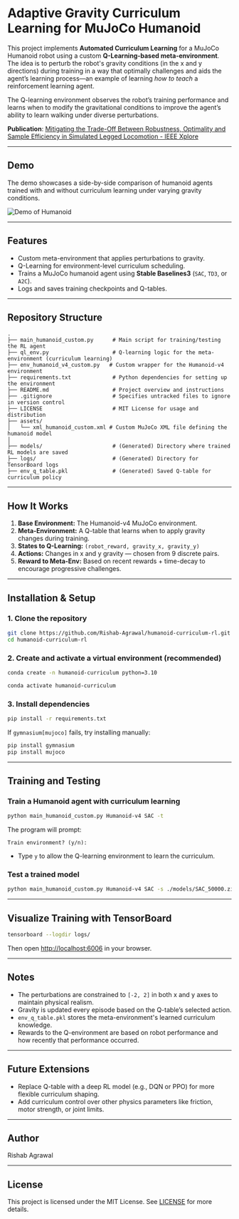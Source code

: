 # Adaptive Gravity Curriculum Learning for MuJoCo Humanoid

This project implements **Automated Curriculum Learning** for a MuJoCo Humanoid robot using a custom **Q-Learning-based meta-environment**. The idea is to perturb the robot's gravity conditions (in the x and y directions) during training in a way that optimally challenges and aids the agent’s learning process—an example of learning *how to teach* a reinforcement learning agent.

The Q-learning environment observes the robot’s training performance and learns when to modify the gravitational conditions to improve the agent’s ability to learn walking under diverse perturbations.

**Publication**: [Mitigating the Trade-Off Between Robustness, Optimality and Sample Efficiency in Simulated Legged Locomotion - IEEE Xplore](https://ieeexplore.ieee.org/document/10654466)  

---

## Demo

The demo showcases a side-by-side comparison of humanoid agents trained with and without curriculum learning under varying gravity conditions.

![Demo of Humanoid](demo.gif)

---

## Features

- Custom meta-environment that applies perturbations to gravity.
- Q-Learning for environment-level curriculum scheduling.
- Trains a MuJoCo humanoid agent using **Stable Baselines3** (`SAC`, `TD3`, or `A2C`).
- Logs and saves training checkpoints and Q-tables.

---

## Repository Structure

```
.
├── main_humanoid_custom.py      # Main script for training/testing the RL agent
├── ql_env.py                    # Q-learning logic for the meta-environment (curriculum learning)
├── env_humanoid_v4_custom.py   # Custom wrapper for the Humanoid-v4 environment
├── requirements.txt             # Python dependencies for setting up the environment
├── README.md                    # Project overview and instructions
├── .gitignore                   # Specifies untracked files to ignore in version control
├── LICENSE                      # MIT License for usage and distribution
├── assets/
│   └── xml_humanoid_custom.xml # Custom MuJoCo XML file defining the humanoid model
│
├── models/                      # (Generated) Directory where trained RL models are saved
├── logs/                        # (Generated) Directory for TensorBoard logs
├── env_q_table.pkl              # (Generated) Saved Q-table for curriculum policy

```

---

## How It Works

1. **Base Environment:** The Humanoid-v4 MuJoCo environment.
2. **Meta-Environment:** A Q-table that learns when to apply gravity changes during training.
3. **States to Q-Learning:** `(robot_reward, gravity_x, gravity_y)`
4. **Actions:** Changes in x and y gravity — chosen from 9 discrete pairs.
5. **Reward to Meta-Env:** Based on recent rewards + time-decay to encourage progressive challenges.

---

## Installation & Setup

### 1. Clone the repository

```bash
git clone https://github.com/Rishab-Agrawal/humanoid-curriculum-rl.git
cd humanoid-curriculum-rl
```

### 2. Create and activate a virtual environment (recommended)

```bash
conda create -n humanoid-curriculum python=3.10
```
```bash
conda activate humanoid-curriculum
```

### 3. Install dependencies

```bash
pip install -r requirements.txt
```

If `gymnasium[mujoco]` fails, try installing manually:

```bash
pip install gymnasium
pip install mujoco
```

---

## Training and Testing

### Train a Humanoid agent with curriculum learning

```bash
python main_humanoid_custom.py Humanoid-v4 SAC -t
```

The program will prompt:

```
Train environment? (y/n):
```

- Type `y` to allow the Q-learning environment to learn the curriculum.

### Test a trained model

```bash
python main_humanoid_custom.py Humanoid-v4 SAC -s ./models/SAC_50000.zip
```

---

## Visualize Training with TensorBoard

```bash
tensorboard --logdir logs/
```

Then open [http://localhost:6006](http://localhost:6006) in your browser.

---

## Notes

- The perturbations are constrained to `[-2, 2]` in both x and y axes to maintain physical realism.
- Gravity is updated every episode based on the Q-table’s selected action.
- `env_q_table.pkl` stores the meta-environment's learned curriculum knowledge.
- Rewards to the Q-environment are based on robot performance and how recently that performance occurred.

---

## Future Extensions

- Replace Q-table with a deep RL model (e.g., DQN or PPO) for more flexible curriculum shaping.
- Add curriculum control over other physics parameters like friction, motor strength, or joint limits.

---

## Author

Rishab Agrawal

---

## License

This project is licensed under the MIT License. See [LICENSE](LICENSE) for more details.
